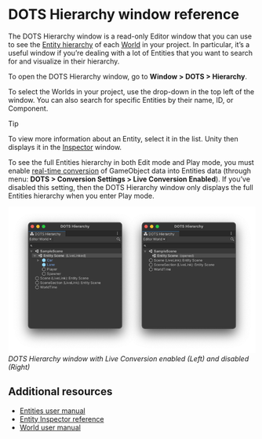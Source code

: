 # DOTS Hierarchy window reference

The DOTS Hierarchy window is a read-only Editor window that you can use to see the [Entity hierarchy](ecs_entities.md) of each [World](world.md) in your project. In particular, it’s a useful window if you’re dealing with a lot of Entities that you want to search for and visualize in their hierarchy. 

To open the DOTS Hierarchy window, go to **Window &gt; DOTS &gt; Hierarchy**.

To select the Worlds in your project, use the drop-down in the top left of the window. You can also search for specific Entities by their name, ID, or Component. 

>[!TIP]
>To view more information about an Entity, select it in the list. Unity then displays it in the [Inspector](editor-inspectors.md) window. 

To see the full Entities hierarchy in both Edit mode and Play mode,  you must enable [real-time conversion](conversion_livelink.md) of GameObject data into Entities data (through menu: **DOTS &gt; Conversion Settings &gt; Live Conversion Enabled**). If you’ve disabled this setting, then the DOTS Hierarchy window only displays the full Entities hierarchy when you enter Play mode. 

![](images/editor-dots-hierarchy.png)<br/>_DOTS Hierarchy window with Live Conversion enabled (Left) and disabled (Right)_

## Additional resources

* [Entities user manual](ecs_entities.md)
* [Entity Inspector reference](editor-entity-inspector.md)
* [World user manual](world.md)